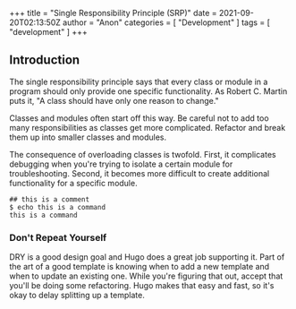 +++
title = "Single Responsibility Principle (SRP)"
date = 2021-09-20T02:13:50Z
author = "Anon"
categories = [
    "Development"
]
tags = [
    "development"
]
+++

## Introduction

The single responsibility principle says that every class or module in a program should only provide one specific functionality. As Robert C. Martin puts it, "A class should have only one reason to change."

Classes and modules often start off this way. Be careful not to add too many responsibilities as classes get more complicated. Refactor and break them up into smaller classes and modules.

The consequence of overloading classes is twofold. First, it complicates debugging when you're trying to isolate a certain module for troubleshooting. Second, it becomes more difficult to create additional functionality for a specific module. 

```
## this is a comment
$ echo this is a command
this is a command
```


### Don't Repeat Yourself

DRY is a good design goal and Hugo does a great job supporting it. Part of the art of a good template is knowing when to add a new template and when to update an existing one. While you're figuring that out, accept that you'll be doing some refactoring. Hugo makes that easy and fast, so it's okay to delay splitting up a template.